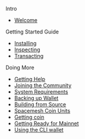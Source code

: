 Intro
- [Welcome](intro.md)

Getting Started Guide
- [Installing](install.md)
- [Inspecting](monitor.md)
- [Transacting](tx.md)

Doing More
- [Getting Help](help.md)
- [Joining the Community](comm.md)
- [System Requirements](sys.md)
- [Backing up Wallet](backup.md)
- [Building from Source](build.md)
- [Spacemesh Coin Units](units.md)
- [Getting coin](tap.md)
- [Getting Ready for Mainnet](mainnet.md)
- [Using the CLI wallet](cli_wallet.md)
